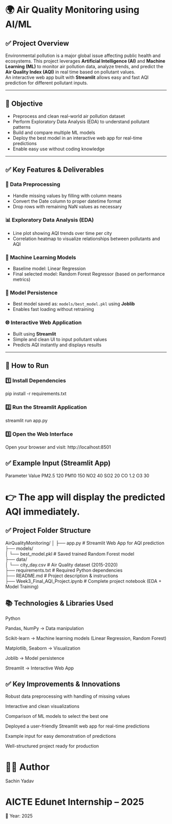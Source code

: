 # 🌍 Air Quality Monitoring using AI/ML

## ✅ Project Overview  
Environmental pollution is a major global issue affecting public health and ecosystems. This project leverages **Artificial Intelligence (AI)** and **Machine Learning (ML)** to monitor air pollution data, analyze trends, and predict the **Air Quality Index (AQI)** in real time based on pollutant values.  
An interactive web app built with **Streamlit** allows easy and fast AQI prediction for different pollutant inputs.

---

## 🎯 Objective  
- Preprocess and clean real-world air pollution dataset  
- Perform Exploratory Data Analysis (EDA) to understand pollutant patterns  
- Build and compare multiple ML models  
- Deploy the best model in an interactive web app for real-time predictions  
- Enable easy use without coding knowledge

---

## ✅ Key Features & Deliverables  

### 🧹 Data Preprocessing  
- Handle missing values by filling with column means  
- Convert the Date column to proper datetime format  
- Drop rows with remaining NaN values as necessary

### 📊 Exploratory Data Analysis (EDA)  
- Line plot showing AQI trends over time per city  
- Correlation heatmap to visualize relationships between pollutants and AQI  

### 🤖 Machine Learning Models  
- Baseline model: Linear Regression  
- Final selected model: Random Forest Regressor (based on performance metrics)  

### 💾 Model Persistence  
- Best model saved as: `models/best_model.pkl` using **Joblib**  
- Enables fast loading without retraining

### 🌐 Interactive Web Application  
- Built using **Streamlit**  
- Simple and clean UI to input pollutant values  
- Predicts AQI instantly and displays results

---

## 🚀 How to Run

### 1️⃣ Install Dependencies  
pip install -r requirements.txt
### 2️⃣ Run the Streamlit Application
streamlit run app.py
### 3️⃣ Open the Web Interface
Open your browser and visit:
http://localhost:8501

## ✅ Example Input (Streamlit App)
Parameter  	Value
PM2.5	      120
PM10	      150
NO2        	40
SO2	        20
CO	        1.2
O3        	30

# 👉 The app will display the predicted AQI immediately.

## ✅ Project Folder Structure
AirQualityMonitoring/
│
├── app.py                           # Streamlit Web App for AQI prediction  
├── models/  
│   └── best_model.pkl               # Saved trained Random Forest model  
├── data/  
│   └── city_day.csv                 # Air Quality dataset (2015-2020)  
├── requirements.txt                 # Required Python dependencies  
├── README.md                        # Project description & instructions  
├── Week3_Final_AQI_Project.ipynb    # Complete project notebook (EDA + Model Training)  

## 📚 Technologies & Libraries Used

Python

Pandas, NumPy → Data manipulation

Scikit-learn → Machine learning models (Linear Regression, Random Forest)

Matplotlib, Seaborn → Visualization

Joblib → Model persistence

Streamlit → Interactive Web App

## ✅ Key Improvements & Innovations

Robust data preprocessing with handling of missing values

Interactive and clean visualizations

Comparison of ML models to select the best one

Deployed a user-friendly Streamlit web app for real-time predictions

Example input for easy demonstration of predictions

Well-structured project ready for production

# 👨‍💻 Author
Sachin Yadav
# AICTE Edunet Internship – 2025
📅 Year: 2025
